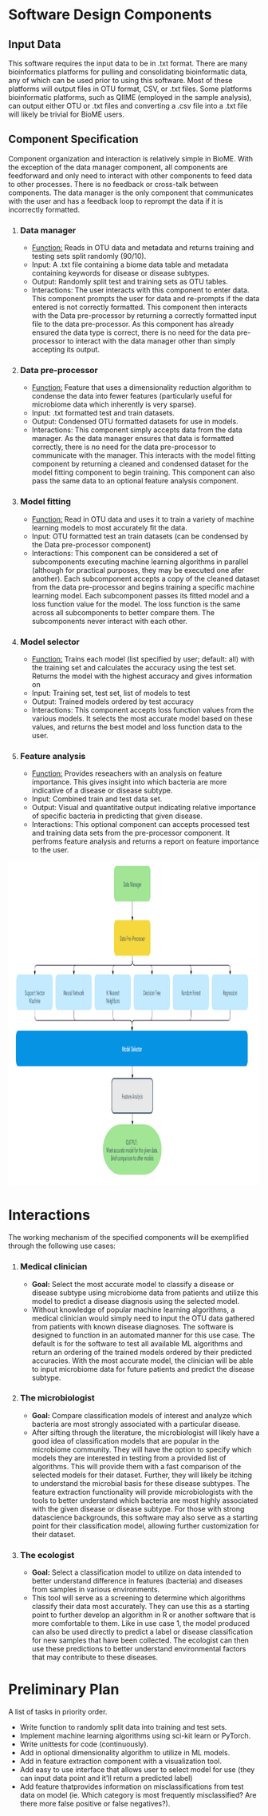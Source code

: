 # Software Design Components

## Input Data
This software requires the input data to be in .txt format. There are many bioinformatics platforms for pulling and consolidating bioinformatic data, any of which can be used prior to using this software. Most of these platforms will output files in OTU format, CSV, or .txt files. Some platforms bioinformatic platforms, such as QIIME (employed in the sample analysis), can output either OTU or .txt files and converting a .csv file into a .txt file will likely be trivial for BioME users.

## Component Specification

Component organization and interaction is relatively simple in BioME. With the exception of the data manager component, all components are feedforward and only need to interact with other components to feed data to other processes. There is no feedback or cross-talk between components. The data manager is the only component that communicates with the user and has a feedback loop to reprompt the data if it is incorrectly formatted.

1. ### Data manager
    * <ins> Function:</ins> Reads in OTU data and metadata and returns training and testing sets split randomly (90/10).
    * Input: A .txt file containing a biome data table and metadata containing keywords for disease or disease subtypes.
    * Output: Randomly split test and training sets as OTU tables.
    * Interactions: The user interacts with this component to enter data. This component prompts the user for data and re-prompts if the data entered is not correctly formatted. This component then interacts with the Data pre-processor by returning a correctly formatted input file to the data pre-processor. As this component has already ensured the data type is correct, there is no need for the data pre-processor to interact with the data manager other than simply accepting its output.
2. ### Data pre-processor
    * <ins> Function:</ins> Feature that uses a dimensionality reduction algorithm to condense the data into fewer features (particularly useful for microbiome data which inherently is very sparse).
    * Input: .txt formatted test and train datasets.
    * Output: Condensed OTU formatted datasets for use in models.
    * Interactions: This component simply accepts data from the data manager. As the data manager ensures that data is formatted correctly, there is no need for the data pre-processor to communicate with the manager. This  interacts with the model fitting component by returning a cleaned and condensed dataset for the model fitting component to begin training. This component can also pass the same data to an optional feature analysis component.
3. ### Model fitting
    * <ins> Function:</ins> Read in OTU data and uses it to train a variety of machine learning models to most accurately fit the data.
    * Input: OTU formatted test an train datasets (can be condensed by the Data pre-processor component)
    * Interactions: This component can be considered a set of subcomponents executing machine learning algorithms in parallel (although for practical purposes, they may be executed one afer another). Each subcomponent accepts a copy of the cleaned dataset from the data pre-processor and begins training a specific machine learning model. Each subcomponent passes its fitted model and a loss function value for the model. The loss function is the same across all subcomponents to better compare them. The subcomponents never interact with each other.
4. ### Model selector
    * <ins> Function:</ins> Trains each model (list specified by user; default: all) with the training set and calculates the accuracy using the test set. Returns the model with the highest accuracy and gives information on
    * Input: Training set, test set, list of models to test
    * Output: Trained models ordered by test accuracy
    * Interactions: This component accepts loss function values from the various models. It selects the most accurate model based on these values, and returns the best model and loss function data to the user.
5. ### Feature analysis
    * <ins> Function:</ins> Provides reseachers with an analysis on feature importance. This gives insight into which bacteria are more indicative of a disease or disease subtype.
    * Input: Combined train and test data set.
    * Output: Visual and quantitative output indicating relative importance of specific bacteria in predicting that given disease.
    * Interactions: This optional component can accepts processed test and training data sets from the pre-processor component. It perfroms feature analysis and returns a report on feature importance to the user.

<p><img src="flowChart.PNG" height="650" width="1000" /></p>

# Interactions
The working mechanism of the specified components will be exemplified through the following use cases:
1. ### Medical clinician
    * **Goal:** Select the most accurate model to classify a disease or disease subtype using microbiome data from patients and utilize this model to predict a disease diagnosis using the selected model.
    * Without knowledge of popular machine learning algorithms, a medical clinician would simply need to input the OTU data gathered from patients with known disease diagnoses. The software is designed to function in an automated manner for this use case. The default is for the software to test all available ML algorithms and return an ordering of the trained models ordered by their predicted accuracies. With the most accurate model, the clinician will be able to input microbiome data for future patients and predict the disease subtype.
2. ### The microbiologist
    * **Goal:** Compare classification models of interest and analyze which bacteria are most strongly associated with a particular disease.
    * After sifting through the literature, the microbiologist will likely have a good idea of classification models that are popular in the microbiome community. They will have the option to specify which models they are interested in testing from a provided list of algorithms. This will provide them with a fast comparison of the selected models for their dataset. Further, they will likely be itching to understand the microbial basis for these disease subtypes. The feature extraction functionality will provide microbiologists with the tools to better understand which bacteria are most highly associated with the given disease or disease subtype. For those with strong datascience backgrounds, this software may also serve as a starting point for their classification model, allowing further customization for their dataset.
3. ### The ecologist
    * **Goal:** Select a classification model to utilize on data intended to better understand difference in features (bacteria) and diseases from samples in various environments.
    * This tool will serve as a screening to determine which algorithms classify their data most accurately. They can use this as a starting point to further develop an algorithm in R or another software that is more comfortable to them. Like in use case 1, the model produced can also be used directly to predict a label or disease classification for new samples that have been collected. The ecologist can then use these predictions to better understand environmental factors that may contribute to these diseases.

# Preliminary Plan
A list of tasks in priority order.
* Write function to randomly split data into training and test sets.
* Implement machine learning algorithms using sci-kit learn or PyTorch.
* Write unittests for code (continuously).
* Add in optional dimensionality algorithm to utilize in ML models.
* Add in feature extraction component with a visualization tool.
* Add easy to use interface that allows user to select model for use (they can input data point and it'll return a predicted label)
* Add feature thatprovides information on misclassifications from test data on model (ie. Which category is most frequently misclassified? Are there more false positive or false negatives?).

```python

```
